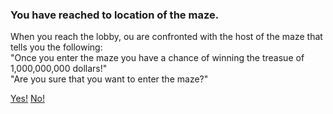 ### You have reached to location of the maze.
When you reach the lobby, ou are confronted with the host of the maze that tells you the following:   
"Once you enter the maze you have a chance of winning the treasue of 1,000,000,000 dollars!"   
"Are you sure that you want to enter the maze?"   
   
[Yes!](enter-maze.md)
[No!](enter-maze-no.md)